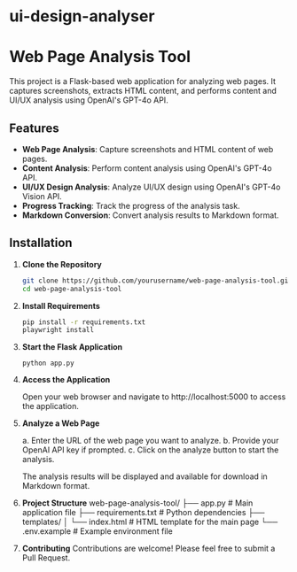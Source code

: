 # ui-design-analyser

# Web Page Analysis Tool

This project is a Flask-based web application for analyzing web pages. It captures screenshots, extracts HTML content, and performs content and UI/UX analysis using OpenAI's GPT-4o API.

## Features

- **Web Page Analysis**: Capture screenshots and HTML content of web pages.
- **Content Analysis**: Perform content analysis using OpenAI's GPT-4o API.
- **UI/UX Design Analysis**: Analyze UI/UX design using OpenAI's GPT-4o Vision API.
- **Progress Tracking**: Track the progress of the analysis task.
- **Markdown Conversion**: Convert analysis results to Markdown format.

## Installation

1. **Clone the Repository**

   ```sh
   git clone https://github.com/yourusername/web-page-analysis-tool.git
   cd web-page-analysis-tool
   ```
2. **Install Requirements**

    ```sh
    pip install -r requirements.txt
    playwright install
    ```
3. **Start the Flask Application**

    ```
    python app.py
    ```

4. **Access the Application**

    Open your web browser and navigate to http://localhost:5000 to access the application.

5. **Analyze a Web Page**

    a. Enter the URL of the web page you want to analyze.
    b. Provide your OpenAI API key if prompted.
    c. Click on the analyze button to start the analysis.

    The analysis results will be displayed and available for download in Markdown format.

6. **Project Structure**
    web-page-analysis-tool/
    ├── app.py                  # Main application file
    ├── requirements.txt        # Python dependencies
    ├── templates/
    │   └── index.html          # HTML template for the main page
    └── .env.example            # Example environment file

6. **Contributing**
    Contributions are welcome! Please feel free to submit a Pull Request.